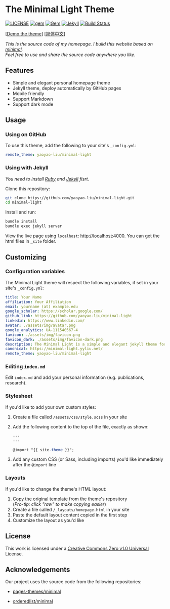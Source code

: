 # The Minimal Light Theme

[![LICENSE](https://img.shields.io/github/license/yaoyao-liu/minimal-academic?style=flat-square)](https://github.com/yaoyao-liu/minimal-light/blob/master/LICENSE)
[![gem](https://img.shields.io/gem/v/minimal-light?style=flat-square)](https://rubygems.org/gems/minimal-light)
[![Gem](https://img.shields.io/gem/dt/minimal-light?style=flat-square)](https://rubygems.org/gems/minimal-light)
[![Jekyll](https://img.shields.io/badge/jekyll-%3E%3D%203.5-orange.svg?style=flat-square)](https://jekyllrb.com/)
[![Build Status](https://img.shields.io/travis/com/yaoyao-liu/minimal-light?style=flat-square)](https://travis-ci.com/yaoyao-liu/minimal-light)

\[[Demo the theme](https://minimal-light.yyliu.net/)\]  \[[简体中文](https://github.com/yaoyao-liu/minimal-light/blob/master/README_zh.md)\]
 
*This is the source code of my homepage. I build this website based on [minimal](https://github.com/orderedlist/minimal).*
<br>
*Feel free to use and share the source code anywhere you like.*

## Features

- Simple and elegant personal homepage theme
- Jekyll theme, deploy automatically by GitHub pages
- Mobile friendly
- Support Markdown 
- Support dark mode

## Usage

### Using on GitHub 

To use this theme, add the following to your site's `_config.yml`:

```yaml
remote_theme: yaoyao-liu/minimal-light
```

### Using with Jekyll

*You need to install [Ruby](https://www.ruby-lang.org/en/) and [Jekyll](https://jekyllrb.com/) fisrt.*

Clone this repository:

```bash
git clone https://github.com/yaoyao-liu/minimal-light.git
cd minimal-light
```
Install and run:

```bash
bundle install
bundle exec jekyll server
```
View the live page using `localhost`:
<http://localhost:4000>. You can get the html files in `_site` folder.

## Customizing

### Configuration variables

The Minimal Light theme will respect the following variables, if set in your site's `_config.yml`:

  ```yaml
title: Your Name
affiliation: Your Affiliation
email: yourname (at) example.edu
google_scholar: https://scholar.google.com/
github_link: https://github.com/yaoyao-liu/minimal-light
linkedin: https://www.linkedin.com/
avatar: ./assets/img/avatar.png
google_analytics: UA-111540567-4
favicon: ./assets/img/favicon.png
favicon_dark: ./assets/img/favicon-dark.png
description: The Minimal Light is a simple and elegant jekyll theme for academic personal homepage.
canonical: https://minimal-light.yyliu.net/
remote_theme: yaoyao-liu/minimal-light
  ```
### Editing `index.md`

Edit `index.md` and add your personal information (e.g. publications, research).

### Stylesheet

If you'd like to add your own custom styles:

1. Create a file called `/assets/css/style.scss` in your site
2. Add the following content to the top of the file, exactly as shown:

    ```scss
    ---
    ---

    @import "{{ site.theme }}";
    ```
3. Add any custom CSS (or Sass, including imports) you'd like immediately after the `@import` line

### Layouts

If you'd like to change the theme's HTML layout:

1. [Copy the original template](https://github.com/yaoyao-liu/minimal-light/blob/master/_layouts/homepage.html) from the theme's repository<br />(*Pro-tip: click "raw" to make copying easier*)
2. Create a file called `/_layouts/homepage.html` in your site
3. Paste the default layout content copied in the first step
4. Customize the layout as you'd like

## License

This work is licensed under a [Creative Commons Zero v1.0 Universal](https://github.com/yaoyao-liu/minimal-light/blob/master/LICENSE) License.

## Acknowledgements

Our project uses the source code from the following repositories:

* [pages-themes/minimal](https://github.com/pages-themes/minimal)

* [orderedlist/minimal](https://github.com/orderedlist/minimal)
